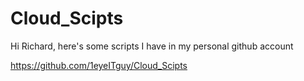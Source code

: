 # Cloud_Scipts

Hi Richard, here's some scripts I have in my personal github account 

https://github.com/1eyeITguy/Cloud_Scipts